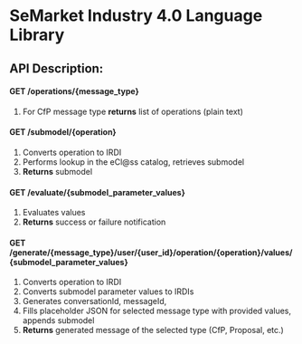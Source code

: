 # SeMarket Industry 4.0 Language Library

## API Description:

#### GET /operations/{message_type}  
1. For CfP message type **returns** list of operations (plain text)

#### GET /submodel/{operation}  
1. Converts operation to IRDI  
2. Performs lookup in the eCl@ss catalog, retrieves submodel  
3. **Returns** submodel  

#### GET /evaluate/{submodel_parameter_values}  
1. Evaluates values  
2. **Returns** success or failure notification
    
#### GET /generate/{message_type}/user/{user_id}/operation/{operation}/values/{submodel_parameter_values}  
1. Converts operation to IRDI  
2. Converts submodel parameter values to IRDIs  
3. Generates conversationId, messageId,  
4. Fills placeholder JSON for selected message type with provided values, appends submodel  
5. **Returns** generated message of the selected type (CfP, Proposal, etc.)  


